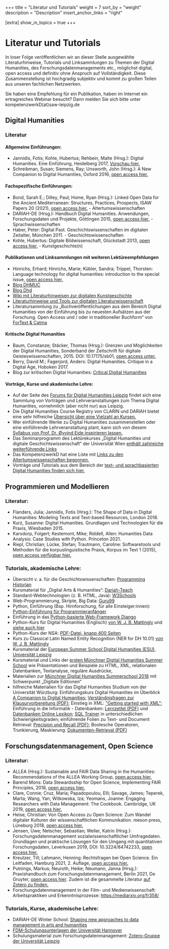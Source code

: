 +++
title = "Literatur und Tutorials"
weight = 7
sort_by = "weight"
description = "Description"
insert_anchor_links = "right"

[extra]
show_in_topics = true
+++

# Literatur und Tutorials

In loser Folge veröffentlichen wir an dieser Stelle ausgewählte Literaturhinweise, Tutorials und Linksammlungen zu Themen der Digital Humanities, des Forschungsdatenmanagements etc., möglichst digital, open access und definitiv ohne Anspruch auf Vollständigkeit. Diese Zusammenstellung ist hochgradig subjektiv und kommt zu großen Teilen aus unseren fachlichen Netzwerken.

Sie haben eine Empfehlung für ein Publikation, haben im Internet ein ertragreiches Webinar besucht? Dann melden Sie sich bitte unter kompetenzwerkD(at)saw-leipzig.de

## Digital Humanities
### Literatur 
#### Allgemeine Einführungen:
* Jannidis, Fotis; Kohle, Hubertus; Rehbein, Malte (Hrsg.): Digital Humanities. Eine Einführung, Heidelberg 2017, [Vorschau hier.](https://www.springer.com/de/book/9783476026224) 
* Schreibman, Susan; Siemens, Ray; Unsworth, John (Hrsg.): A New Companion to Digital Humanities, Oxford 2016, [open access hier.](http://www.digitalhumanities.org/companion/)

#### Fachspezifische Einführungen:
* Bond, Sarah E.; Dilley, Paul; Home, Ryan (Hrsg.): Linked Open Data for the Ancient Mediterranean: Structures, Practices, Prospects, ISAW Papers 20 (2021), [open access hier.](http://hdl.handle.net/2333.1/gqnk9kz2) - Altertumswissenschaften
* DARIAH-DE (Hrsg.): Handbuch Digital Humanities. Anwendungen, Forschungsdaten und Projekte, Göttingen 2015, [open access hier.](https://handbuch.tib.eu/w/DH-Handbuch) - Sprachwissenschaften
* Haber, Peter: Digital Past. Geschichtswissenschaften im digitalen Zeitalter, München 2011. - Geschichtswissenschaften
* Kohle, Hubertus: Digitale Bildwissenschaft, Glückstadt 2013, [open access hier.](http://archiv.ub.uni-heidelberg.de/artdok/volltexte/2013/2185) - Kunstgeschichte(n)

#### Publikationen und Linksammlungen mit weiteren Lektüreempfehlungen
* Hinrichs, Erhard; Hinrichs, Marie; Kübler, Sandra; Trippel, Thorsten: Language technology for digital humanities: introduction to the special issue, [open access hier.](https://link.springer.com/article/10.1007/s10579-019-09482-4)
* [Blog DHMUC](https://dhmuc.hypotheses.org/dh-reader)
* [Blog Dhd](https://dhd-blog.org/?p=12434) 
* [Wiki mit Literaturhinweisen zur digitalen Kunstgeschichte](https://www.digitale-kunstgeschichte.de/wiki/Literaturhinweise)
* [Literaturhinweise und Tools zur digitalen Literaturwissenschaft](https://www.uni-potsdam.de/en/lit-19-jhd/digitale-literaturwissenschaft) 
* Literatursammlung zu „Buchveröffentlichungen aus dem Bereich Digital Humanities von der Einführung bis zu neuesten Aufsätzen aus der Forschung. Open Access und / oder in traditioneller Buchform“ von [ForText & Catma](https://www.pinterest.de/forTextundCatma/digital-humanities-b%C3%BCcher/) 


#### Kritische Digital Humanities
* Baum, Constanze; Stäcker, Thomas (Hrsg.): Grenzen und Möglichkeiten der Digital Humanities, Sonderband der Zeitschrift für digitale Geisteswissenschaften, 2015. DOI: 10.17175/sb01, [open access unter.](https://zfdg.de/sonderband/1)
* Berry, David M.; Fagerjord, Anders: Digital Humanities. Critique in a Digital Age, Hoboken 2017.
* Blog zur kritischen Digital Humanities: [Critical Digital Humanities](https://lebelieberliterarisch.de/kritische-digital-humanities/) 


#### Vorträge, Kurse und akademische Lehre:
* Auf der Seite des [Forums für Digital Humanities Leipzig](https://fdhl.info/dh-videos-corona/) findet sich eine Sammlung von Vorträgen und Lehrveranstaltungen zum Thema Digital Humanities, vornehmlich (aber nicht nur) aus Leipzig.
* Die Digital Humanities Course Registry von CLARIN und DARIAH bietet eine sehr hilfreiche [Übersicht über eine Vielzahl an Kursen.](https://dhcr.clarin-dariah.eu/courses/)
* Wer einführende Werke zu Digital Humanities zusammenstellen oder eine einführende Lehrveranstaltung plant, kann sich von diesem [Syllabus von Prof. Dr. Øyvind Eide inspirieren lassen.](https://lehre.idh.uni-koeln.de/lehrveranstaltungen/wisem20/digital-humanities-theorie-und-praxis/) 
* Das Seminarprogramm des Lektürekurses „Digital Humanities und digitale Geschichtswissenschaft“ der Universität Wien [enthält zahlreiche weiterführende Links](http://dguw.hypotheses.org/lektuerekurs)
* Das KompetenzwerkD hat eine Liste mit [Links zu den Altertumswissenschaften begonnen.](https://hackmd.io/G46diX3gTyO5ulHCDxPquA?both)
* Vorträge und Tutorials aus dem Bereich der [text- und sprachbasierten Digital Humanities finden sich hier.](http://videolectures.net/clarin/)

## Programmieren und Modellieren
### Literatur:
* Flanders, Julia; Jannidis, Fotis (Hrsg.): The Shape of Data in Digital Humanities: Modeling Texts and Text-based Resources, London 2018.
* Kurz, Susanne: Digital Humanities. Grundlagen und Technologien für die Praxis, Wiesbaden 2015.
* Karsdorp, Folgert; Kestemont, Mike; Riddell, Allen: Humanities Data Analysis: Case Studies with Python. Princeton 2021.
* Riepl, Christian; Lücke, Stefan; Trautmann, Caroline: Softwaretools und Methoden für die korpuslinguistische Praxis, Korpus im Text 1 (2015), [open access verfügbar hier.](http://www.kit.gwi.uni-muenchen.de/?band=softwaretools-und-methoden-fuer-die-korpuslinguistische-praxis)


### Tutorials, akademische Lehre:
* Übersicht v. a. für die Geschichtswissenschaften: [Programming Historian](programminghistorian.org)
* Kursmaterial für „Digital Arts & Humanities“: [Dariah-Teach](teach.dariah.eu)
* Standard-Webtechnologien (z. B. HTML, Java): [W3Schools](www.w3schools.com)
* Web-Programmierung, Skripte, Big Data: [Guru99](www.guru99.com)
* Python, Einführung (Bsp. Hirnforschung, für alle Einsteiger:innen): [Python-Einführung für Programmieranfänger](http://eckhartarnold.de/teaching/python_and_nengo_intro.html)
* Einführung in das [Python-basierte Web-Framework Django](https://tutorial.djangogirls.org/en/)
* Python-Kurs für Digital Humanities (Englisch) [von W. J. B. Mattingly](https://pythonhumanities.com/lesson-01-introduction-to-python-for-dh/) und [siehe auch hier](https://pythonhumanities.com/about/#)
* Python-Kurs der NSA: [PDF-Datei, knapp 400 Seiten](https://www.blog.pythonlibrary.org/2020/02/11/the-nsa-has-a-beginner-python-course/) 
* Kurs zu Classical Latin Named Entity Recognition (NER for DH 10.01) [von W. J. B. Mattingly](https://youtu.be/zywMBYmV6Ew) 
* Kursmaterial der [European Summer School Digital Humanities (ESU), Universität Leipzig](https://esu.fdhl.info/)
* Kursmaterial und Links der [ersten Münchner Digital Humanities Summer School](https://dhmuc.hypotheses.org/summerschool_2015#Materialien) wie Präsentationen und Beispiele zu HTML, XML, relationalen Datenbanken, Textanalyse, reguläre Ausdrücke, 
* Materialien zur [Münchner Digital Humanities Summerschool 2018](https://www.dh-lehre.gwi.uni-muenchen.de/?lehrveranstaltung=dh-summerschool-2017-digitale-editionen) mit Schwerpunkt „Digitale Editionen“
* hilfreiche Materialien für das Digital Humanities Studium von der Universität Würzburg: Einführungskurs Digital Humanities im Überblick [A Companion to Digital Humanities](http://www.digitalhumanities.org/companion/); [Verständnisfragen zur Klausurvorbereitung (PDF)](https://www.germanistik.uni-wuerzburg.de/fileadmin/04100700/_temp_/verstaendnisfragen.pdf); Einstieg in XML: ["Getting started with XML"](http://infomotions.com/musings/getting-started/getting-started.html); Einführung in die Informatik - Datenbanken: [Lernzettel (PDF)](https://www.germanistik.uni-wuerzburg.de/fileadmin/04100700/digital-humanities/lernzettel-datenbanken.pdf) und [Datenbanken Online Lexikon](http://wikis.gm.fh-koeln.de/wiki_db/Onlinelexikon/Startseite); [SQL Trainer](http://edb.gm.fh-koeln.de/) in unterschiedlichen Schwierigkeitsgraden; einführende Folien zu Text- und Document Retrieval: [Precision und Recall (PDF)](https://www.germanistik.uni-wuerzburg.de/fileadmin/04100700/digital-humanities/precision-recall.pdf); Boolesche Operatoren, Trunkierung, Maskierung: [Dokumenten-Retrieval (PDF)](https://www.germanistik.uni-wuerzburg.de/fileadmin/04100700/digital-humanities/doc-retrieval.pdf)

## Forschungsdatenmanagement, Open Science
### Literatur:
* ALLEA (Hrsg.): Sustainable and FAIR Data Sharing in the Humanities: Recommendations of the ALLEA Working Group, [open access hier.](https://repository.dri.ie/catalog/tq582c863)
* Barend Mons: Data Stewardsship for Open Science, Implementing FAIR Principles, 2018, [open access hier.](https://doi.org/10.1201/9781315380711)
* Clare, Connie; Cruz, Maria; Papadopoulou, Elli; Savage, James; Teperek, Marta; Wang, Yan; Witkowska, Iza; Yeomans, Joanne: Engaging Researchers with Data Management: The Cookbook. Cambridge, UK 2019, [open access hier.](https://doi.org/10.11647/OBP.0185)
* Heise, Christian: Von Open Access zu Open Science: Zum Wandel digitaler Kulturen der wissenschaftlichen Kommunikation. meson press, Lüneburg 2018, [open access hier.](https://doi.org/10.14619/1303)
* Jensen, Uwe; Netscher, Sebastian; Weller, Katrin (Hrsg.): Forschungsdatenmanagement sozialwissenschaftlicher Umfragedaten. Grundlagen und praktische Lösungen für den Umgang mit quantitativen Forschungsdaten, Leverkusen 2019, DOI: 10.3224/84742233, [open access hier.](https://shop.budrich.de/produkt/forschungsdatenmanagement-sozialwissenschaftlicher-umfragedaten/)
* Kreutzer, Till; Lahmann, Henning: Rechtsfragen bei Open Science. Ein Leitfaden, Hamburg 2021, 2. Auflage, [open access hier.](dx.doi.org/10.15460/HUP.195)
* Putnings, Markus; Neuroth, Heike; Neumann, Janna (Hrsg.): Praxishandbuch zum Forschungsdatenmanagement, Berlin 2021, De Gruyter, [open access hier](https://doi.org/10.1515/9783110657807). Zudem ist die gesammelte Literatur [auf Zotero zu finden.](https://www.zotero.org/groups/2497964/praxishandbuch_forschungsdatenmanagement)
* Forschungsdatenmanagement in der Film- und Medienwissenschaft: Arbeitspraktiken und Erkenntnisprozesse: <https://mediarxiv.org/fr358/>

### Tutorials, Kurse, akademische Lehre:
* DARIAH-DE Winter School: [Shaping new approaches to data management in arts and humanities](https://campus.dariah.eu/resource/ws2019)
* [FDM-Schulungsunterlagen der Universität Hannover](https://www.fdm.uni-hannover.de/de/materialien/)
* Schulungsmaterial zum Forschungsdatenmanagement: [Zotero-Gruppe der Universität Leipzig](https://zenodo.org/communities/fdm_ul/?page=1&size=20)

